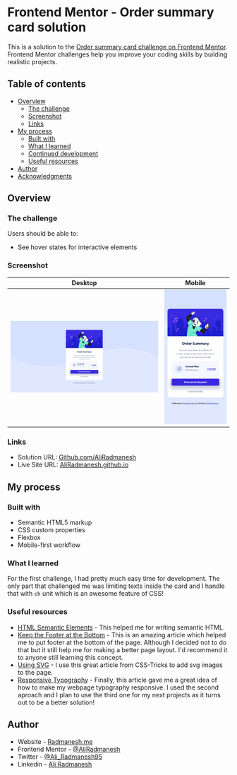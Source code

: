# Frontend Mentor - Order summary card solution

This is a solution to the [Order summary card challenge on Frontend Mentor](https://www.frontendmentor.io/challenges/order-summary-component-QlPmajDUj). Frontend Mentor challenges help you improve your coding skills by building realistic projects.

## Table of contents

- [Overview](#overview)
  - [The challenge](#the-challenge)
  - [Screenshot](#screenshot)
  - [Links](#links)
- [My process](#my-process)
  - [Built with](#built-with)
  - [What I learned](#what-i-learned)
  - [Continued development](#continued-development)
  - [Useful resources](#useful-resources)
- [Author](#author)
- [Acknowledgments](#acknowledgments)

## Overview

### The challenge

Users should be able to:

- See hover states for interactive elements

### Screenshot

|                                              Desktop                                               |                                              Mobile                                              |
| :------------------------------------------------------------------------------------------------: | :----------------------------------------------------------------------------------------------: |
| ![Desktop screenshot for the Order summary card coding challenge](./images/Screenshot_Desktop.png) | ![Mobile screenshot for the Order summary card coding challenge](./images/Screenshot_Mobile.png) |

### Links

- Solution URL: [Github.com/AliRadmanesh](https://github.com/AliRadmanesh/frontendmentor-challenges/tree/main/newbie/order-summary-component)
- Live Site URL: [AliRadmanesh.github.io](https://aliradmanesh.github.io/frontendmentor-challenges/newbie/order-summary-component/)

## My process

### Built with

- Semantic HTML5 markup
- CSS custom properties
- Flexbox
- Mobile-first workflow

### What I learned

For the first challenge, I had pretty much easy time for development. The only part that challenged me was limiting texts inside the card and I handle that with `ch` unit which is an awesome feature of CSS!

### Useful resources

- [HTML Semantic Elements](https://www.w3schools.com/html/html5_semantic_elements.asp) - This helped me for writing semantic HTML.
- [Keep the Footer at the Bottom](https://moderncss.dev/keep-the-footer-at-the-bottom-flexbox-vs-grid/) - This is an amazing article which helped me to put footer at the bottom of the page. Although I decided not to do that but it still help me for making a better page layout. I'd recommend it to anyone still learning this concept.
- [Using SVG](https://css-tricks.com/using-svg/) - I use this great article from CSS-Tricks to add svg images to the page.
- [Responsive Typography](https://dev.to/laurilllll/how-to-create-responsive-typography-using-css-three-different-methods-explained-50f8) - Finally, this article gave me a great idea of how to make my webpage typography responsive. I used the second aproach and I plan to use the third one for my next projects as it turns out to be a better solution!

## Author

- Website - [Radmanesh.me](https://www.radmanesh.me)
- Frontend Mentor - [@AliRadmanesh](https://www.frontendmentor.io/profile/AliRadmanesh)
- Twitter - [@Ali_Radmanesh95](https://twitter.com/Ali_Radmanesh95)
- Linkedin - [Ali Radmanesh](https://www.linkedin.com/in/ali-radmanesh-71038a131/)
